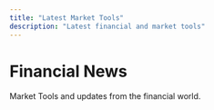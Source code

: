 ```yaml
---
title: "Latest Market Tools"
description: "Latest financial and market tools"
---
```


# Financial News
Market Tools and updates from the financial world.
